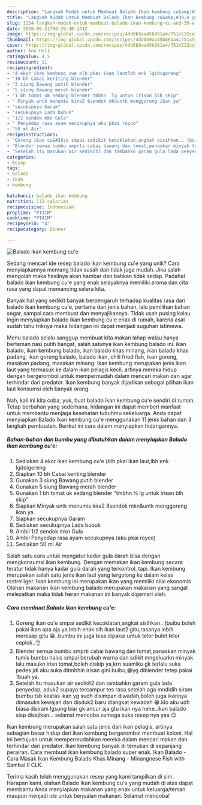 ```yaml
---
description: "Langkah Mudah untuk Membuat Balado Ikan kembung cu&amp;#39;e yang Enak"
title: "Langkah Mudah untuk Membuat Balado Ikan kembung cu&amp;#39;e yang Enak"
slug: 1154-langkah-mudah-untuk-membuat-balado-ikan-kembung-cu-and-39-e-yang-enak
date: 2020-09-21T00:29:40.141Z
image: https://img-global.cpcdn.com/recipes/4dd0b9aa45b861a4/751x532cq70/balado-ikan-kembung-cue-foto-resep-utama.jpg
thumbnail: https://img-global.cpcdn.com/recipes/4dd0b9aa45b861a4/751x532cq70/balado-ikan-kembung-cue-foto-resep-utama.jpg
cover: https://img-global.cpcdn.com/recipes/4dd0b9aa45b861a4/751x532cq70/balado-ikan-kembung-cue-foto-resep-utama.jpg
author: Ann Holt
ratingvalue: 4.5
reviewcount: 11
recipeingredient:
- "4 ekor ikan kembung cue blh pkai ikan lautlbh enk lgidigoreng"
- "10 bh Cabai keriting blender"
- "3 siung Bawang putih blender"
- "5 siung Bawang merah blender"
- "1 bh tomat uk sedang blender tmbhn  lg untuk irisan blh skip"
- " Minyak untk menumis kira2 8sendok mknuntk menggoreng ikan ya"
- "secukupnya Garam"
- "secukupnya Lada bubuk"
- "1/2 sendok mkn Gula"
- " Penyedap rasa ayam secukupnya aku pkai royco"
- "50 ml Air"
recipeinstructions:
- "Goreng ikan cu&#39;e smpai sedikit kecoklatan,angkat sisihkan.. (buibu boleh pakai ikan apa aja ya,lebih enak sih ikan laut2 gitu,rasanya lebih meresap gitu 😁..bumbu ini juga bisa dipakai untuk telor bulet telor ceplok..👌"
- "Blender semua bumbu smprti cabai bawang dan tomat,panaskan minyak tumis bumbu halus smpai berubah warna dan sdikit mngeluarkn minyak lalu masukn irisn tomat,boleh diskip ya,krn suamiku gk terlalu suka pedes jdi aku suka ditmbhin irisan gini buibu,😁yg diblender tetep pakai 1buah ya."
- "Setelah itu masukan air sedikit2 dan tambahkn garam gula lada penyedap, aduk2 supaya tercampur tes rasa.setelah aga mndidih siram bumbu tsb keatas ikan yg sudh disimpan diwadah,boleh juga ikannya dimasukn kewajan dan diaduk2 baru diangkat kewadah 😁.klo aku udh biasa disiram lgsung biar gk ancur aja gtu ikan nya hehe..ikan balado siap disajikan... selamat mencoba semoga suka resep nya yaa 😉"
categories:
- Resep
tags:
- balado
- ikan
- kembung

katakunci: balado ikan kembung 
nutrition: 112 calories
recipecuisine: Indonesian
preptime: "PT31M"
cooktime: "PT41M"
recipeyield: "4"
recipecategory: Dinner

---
```



![Balado Ikan kembung cu&#39;e](https://img-global.cpcdn.com/recipes/4dd0b9aa45b861a4/751x532cq70/balado-ikan-kembung-cue-foto-resep-utama.jpg)

Sedang mencari ide resep balado ikan kembung cu&#39;e yang unik? Cara menyiapkannya memang tidak susah dan tidak juga mudah. Jika salah mengolah maka hasilnya akan hambar dan bahkan tidak sedap. Padahal balado ikan kembung cu&#39;e yang enak selayaknya memiliki aroma dan cita rasa yang dapat memancing selera kita.

Banyak hal yang sedikit banyak berpengaruh terhadap kualitas rasa dari balado ikan kembung cu&#39;e, pertama dari jenis bahan, lalu pemilihan bahan segar, sampai cara membuat dan menyajikannya. Tidak usah pusing kalau ingin menyiapkan balado ikan kembung cu&#39;e enak di rumah, karena asal sudah tahu triknya maka hidangan ini dapat menjadi suguhan istimewa.

Menu balado selalu sanggup membuat kita makan lahap walau hanya berteman nasi putih hangat, salah satunya ikan kembung balado ini. ikan balado, ikan kembung balado, ikan balado khas minang, ikan balado khas padang, ikan goreng balado, balado ikan, chili fried fish, ikan goreng, masakan padang, masakan minang. Ikan kembung merupakan jenis ikan laut yang termasuk ke dalam ikan pelagis kecil, artinya mereka hidup dengan bergerombol untuk mempermudah dalam mencari makan dan agar terhindar dari predator. Ikan kembung banyak dijadikan sebagai pilihan ikan laut konsumsi oleh banyak orang.


Nah, kali ini kita coba, yuk, buat balado ikan kembung cu&#39;e sendiri di rumah. Tetap berbahan yang sederhana, hidangan ini dapat memberi manfaat untuk membantu menjaga kesehatan tubuhmu sekeluarga. Anda dapat menyiapkan Balado Ikan kembung cu&#39;e menggunakan 11 jenis bahan dan 3 langkah pembuatan. Berikut ini cara dalam menyiapkan hidangannya.

<!--inarticleads1-->

##### Bahan-bahan dan bumbu yang dibutuhkan dalam menyiapkan Balado Ikan kembung cu&#39;e:

1. Sediakan 4 ekor ikan kembung cu&#39;e (blh pkai ikan laut,lbh enk lgi)digoreng
1. Siapkan 10 bh Cabai keriting blender
1. Gunakan 3 siung Bawang putih blender
1. Gunakan 5 siung Bawang merah blender
1. Gunakan 1 bh tomat uk sedang blender &#34;tmbhn ½ lg untuk irisan blh skip&#34;
1. Siapkan  Minyak untk menumis kira2 8sendok mkn&amp;untk menggoreng ikan ya
1. Siapkan secukupnya Garam
1. Sediakan secukupnya Lada bubuk
1. Ambil 1/2 sendok mkn Gula
1. Ambil  Penyedap rasa ayam secukupnya (aku pkai royco)
1. Sediakan 50 ml Air


Salah satu cara untuk mengatur kadar gula darah bisa dengan mengkonsumsi ikan kembung. Dengan memakan ikan kembung secara teratur tidak hanya kadar gula darah yang terkontrol, tapi. Ikan kembung merupakan salah satu jenis ikan laut yang tergolong ke dalam kelas rastrelliger. Ikan kembung ini merupakan ikan yang memiliki nilai ekonomis Olahan makanan ikan kembung balado merupakan makanan yang sangat melezatkan maka tidak heran makanan ini banyak digemari oleh. 

<!--inarticleads2-->

##### Cara membuat Balado Ikan kembung cu&#39;e:

1. Goreng ikan cu&#39;e smpai sedikit kecoklatan,angkat sisihkan.. (buibu boleh pakai ikan apa aja ya,lebih enak sih ikan laut2 gitu,rasanya lebih meresap gitu 😁..bumbu ini juga bisa dipakai untuk telor bulet telor ceplok..👌
1. Blender semua bumbu smprti cabai bawang dan tomat,panaskan minyak tumis bumbu halus smpai berubah warna dan sdikit mngeluarkn minyak lalu masukn irisn tomat,boleh diskip ya,krn suamiku gk terlalu suka pedes jdi aku suka ditmbhin irisan gini buibu,😁yg diblender tetep pakai 1buah ya.
1. Setelah itu masukan air sedikit2 dan tambahkn garam gula lada penyedap, aduk2 supaya tercampur tes rasa.setelah aga mndidih siram bumbu tsb keatas ikan yg sudh disimpan diwadah,boleh juga ikannya dimasukn kewajan dan diaduk2 baru diangkat kewadah 😁.klo aku udh biasa disiram lgsung biar gk ancur aja gtu ikan nya hehe..ikan balado siap disajikan... selamat mencoba semoga suka resep nya yaa 😉


Ikan kembung merupakan salah satu jenis dari ikan pelagis, artinya sebagian besar hidup dari ikan kembung bergerombol membuat koloni. Hal ini bertujuan untuk mempermudahkan mereka dalam mencari makan dan terhindar dari predator. Ikan kembung banyak di temukan di sepanjang perairan. Cara membuat ikan kembung balado super enak. Ikan Balado - Cara Masak Ikan Kembung Balado Khas Minang - Minangnese Fish with Sambal II CLK. 

Terima kasih telah menggunakan resep yang kami tampilkan di sini. Harapan kami, olahan Balado Ikan kembung cu&#39;e yang mudah di atas dapat membantu Anda menyiapkan makanan yang enak untuk keluarga/teman maupun menjadi ide untuk berjualan makanan. Selamat mencoba!
